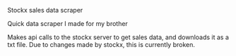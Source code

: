 Stockx sales data scraper

Quick data scraper I made for my brother

Makes api calls to the stockx server to get sales data, and downloads it as a txt file.  Due to changes made by stockx, this is currently broken.
